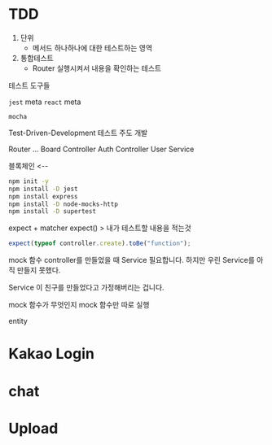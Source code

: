 # TDD

1. 단위
   - 메서드 하나하나에 대한 테스트하는 영역
2. 통합테스트
   - Router 실행시켜서 내용을 확인하는 테스트

테스트 도구들

`jest` meta
`react` meta

`mocha`

Test-Driven-Development
테스트 주도 개발

Router ...
Board Controller
Auth Controller
User Service

블록체인 <--

```sh
npm init -y
npm install -D jest
npm install express
npm install -D node-mocks-http
npm install -D supertest
```

expect + matcher
expect() > 내가 테스트할 내용을 적는것

```js
expect(typeof controller.create).toBe("function");
```

mock 함수
controller를 만들었을 때
Service 필요합니다. 하지만 우린 Service를 아직 만들지 못했다.

Service 이 친구를 만들었다고 가정해버리는 겁니다.

mock 함수가 무엇인지 mock 함수만 따로 실행

entity

# Kakao Login

# chat

# Upload
